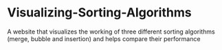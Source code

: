 # Visualizing-Sorting-Algorithms
A website that visualizes the working of three different sorting algorithms (merge, bubble and insertion) and helps compare their performance
